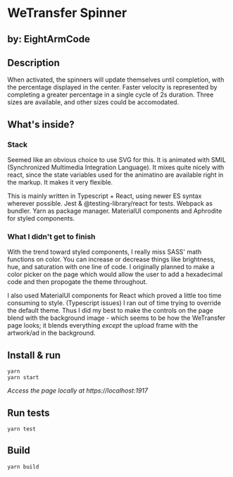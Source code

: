 # WeTransfer Spinner
## by: EightArmCode

## Description
When activated, the spinners will update themselves until completion, with the percentage displayed in the center. Faster velocity is represented by completing a greater percentage in a single cycle of 2s duration. Three sizes are available, and other sizes could be accomodated.

## What's inside?

### Stack
Seemed like an obvious choice to use SVG for this. It is animated with SMIL (Synchronized Multimedia Integration Language). It mixes quite nicely with react, since the state variables used for the animatino are available right in the markup. It makes it very flexible.

This is mainly written in Typescript + React, using newer ES syntax wherever possible. Jest & @testing-library/react for tests. Webpack as bundler. Yarn as package manager. MaterialUI components and Aphrodite for styled components.

### What I didn't get to finish
With the trend toward styled components, I really miss SASS' math functions on color. You can increase or decrease things like brightness, hue, and saturation with one line of code. I originally planned to make a color picker on the page which would allow the user to add a hexadecimal code and then propogate the theme throughout.

I also used MaterialUI components for React which proved a little too time consuming to style. (Typescript issues) I ran out of time trying to override the default theme. Thus I did my best to make the controls on the page blend with the background image - which seems to be how the WeTransfer page looks; it blends everything *except* the upload frame with the artwork/ad in the background.

## Install & run

    yarn
    yarn start

*Access the page locally at https://localhost:1917*

## Run tests

    yarn test


## Build

    yarn build
